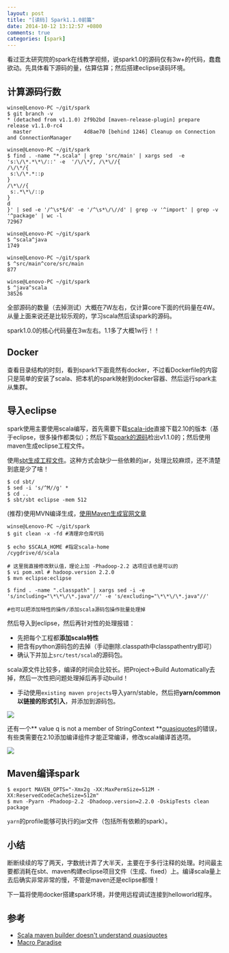 ```yaml
---
layout: post
title: "[读码] Spark1.1.0前篇"
date: 2014-10-12 13:12:57 +0800
comments: true
categories: [spark]
---
```


看过亚太研究院的spark在线教学视频，说spark1.0的源码仅有3w+的代码，蠢蠢欲动。先具体看下源码的量，估算估算；然后搭建eclipse读码环境。

## 计算源码行数

```
winse@Lenovo-PC ~/git/spark
$ git branch -v
* (detached from v1.1.0) 2f9b2bd [maven-release-plugin] prepare release v1.1.0-rc4
  master                 4d8ae70 [behind 1246] Cleanup on Connection and ConnectionManager

winse@Lenovo-PC ~/git/spark
$ find . -name "*.scala" | grep 'src/main' | xargs sed  -e 's:\/\*.*\*\/::' -e  '/\/\*/, /\*\//{
/\/\*/{
 s:\/\*.*::p
}
/\*\//{
 s:.*\*\/::p
}
d
}' | sed -e '/^\s*$/d' -e '/^\s*\/\//d' | grep -v '^import' | grep -v '^package' | wc -l
72967

winse@Lenovo-PC ~/git/spark
$ ^scala^java
1749

winse@Lenovo-PC ~/git/spark
$ ^src/main^core/src/main
877

winse@Lenovo-PC ~/git/spark
$ ^java^scala
38526

```

全部源码的数量（去掉测试）大概在7W左右，仅计算core下面的代码量在4W。从量上面来说还是比较乐观的，学习scala然后读spark的源码。

spark1.0.0的核心代码量在3w左右。1.1多了大概1w行！！

## Docker

查看目录结构的时刻，看到spark1下面竟然有docker，不过看Dockerfile的内容只是简单的安装了scala、把本机的spark映射到docker容器、然后运行spark主从集群。

## 导入eclipse

spark使用主要使用scala编写，首先需要下载[scala-ide](http://scala-ide.org/download/sdk.html)直接下载2.10的版本（基于eclipse，很多操作都类似）；然后下载[spark的源码](https://github.com/apache/spark.git)检出v1.1.0的；然后使用maven生成eclipse工程文件。

使用[sbt生成工程文件](https://cwiki.apache.org/confluence/display/SPARK/Contributing+to+Spark#ContributingtoSpark-Eclipse)。这种方式会缺少一些依赖的jar，处理比较麻烦，还不清楚到底是少了啥！

```
$ cd sbt/
$ sed -i 's/^M//g' *
$ cd ..
$ sbt/sbt eclipse -mem 512
```

(推荐)使用MVN编译生成，[使用Maven生成官网文章](http://spark.apache.org/docs/latest/building-with-maven.html)

```
winse@Lenovo-PC ~/git/spark
$ git clean -x -fd #清理非仓库代码

$ echo $SCALA_HOME #指定scala-home
/cygdrive/d/scala

# 这里我直接修改默认值，理论上加 -Phadoop-2.2 选项应该也是可以的
$ vi pom.xml # hadoop.version 2.2.0
$ mvn eclipse:eclipse

$ find . -name ".classpath" | xargs sed -i -e 's/including="\*\*\/\*.java"//' -e 's/excluding="\*\*\/\*.java"//'

#也可以把添加特性的操作/添加scala源码包操作批量处理掉
```

然后导入到eclipse，然后再针对性的处理报错：

* 先把每个工程都**添加scala特性**
* 把含有python源码包的去掉（手动删除.classpath中classpathentry即可）
* 确认下并加上`src/test/scala`的源码包。

scala源文件比较多，编译的时间会比较长。把Project->Build Automatically去掉，然后一次性把问题处理掉后再手动build！

* 手动使用`existing maven projects`导入yarn/stable，然后把**yarn/common以链接的形式引入**，并添加到源码包。

![](http://file.bmob.cn/M00/1C/E7/wKhkA1Q7jQ2AMhweAAOC-l-jcz4872.png)

还有一个** value q is not a member of StringContext **[quasiquotes](http://docs.scala-lang.org/overviews/quasiquotes/intro.html)的错误，有些类需要在2.10添加编译组件才能正常编译，修改scala编译首选项。

![](http://file.bmob.cn/M00/1D/07/wKhkA1Q76GyAFNYPAAEYJfk_ZGw816.png)

## Maven编译spark

```
$ export MAVEN_OPTS="-Xmx2g -XX:MaxPermSize=512M -XX:ReservedCodeCacheSize=512m"
$ mvn -Pyarn -Phadoop-2.2 -Dhadoop.version=2.2.0 -DskipTests clean package
```

`yarn`的profile能够可执行的jar文件（包括所有依赖的spark）。

## 小结

断断续续的写了两天，字数统计弄了大半天，主要在于多行注释的处理。时间最主要都消耗在sbt、maven构建eclipse项目文件（生成、fixed）上。编译scala量上去后确实非常非常的慢，不管是maven还是eclipse都慢！

下一篇将使用docker搭建spark环境，并使用远程调试连接到helloworld程序。

## 参考

* [Scala maven builder doesn't understand quasiquotes](http://stackoverflow.com/questions/24800129/scala-maven-builder-doesnt-understand-quasiquotes)
* [Macro Paradise](http://docs.scala-lang.org/overviews/macros/paradise.html)

